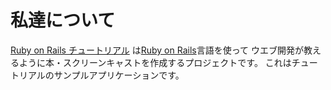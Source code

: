 私達について
==========

[Ruby on Rails チュートリアル](http://railstutorial.org/)
は[Ruby on Rails](http://rubyonrails.org/)言語を使って
ウエブ開発が教えるように本・スクリーンキャストを作成するプロジェクトです。
これはチュートリアルのサンプルアプリケーションです。